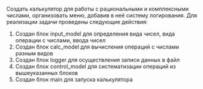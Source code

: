 Создать калькулятор для работы с рациональными и комплексными числами, организовать меню, добавив в неё систему логирования.
Для реализации задачи проведены следующие действия:
1. Создан блок input_model для определения вида чисел, вида операции с числами, ввода чисел
2. Создан блок calc_model для вычисления операций с числами разным видов
3. Создан блок logger для осуществления записи данных в файл
4. Создан блок control_model для систематизации операций из вышеуказанных блоков
5. Создан блок main для запуска калькулятора
